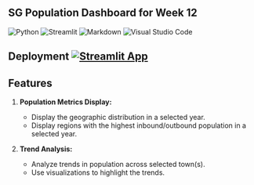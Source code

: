 ## SG Population Dashboard for Week 12

![Python](https://img.shields.io/badge/python-3670A0?style=for-the-badge&logo=python&logoColor=ffdd54)
![Streamlit](https://img.shields.io/badge/Streamlit-FF4B4B.svg?style=for-the-badge&logo=Streamlit&logoColor=white)
![Markdown](https://img.shields.io/badge/markdown-%23000000.svg?style=for-the-badge&logo=markdown&logoColor=white)
![Visual Studio Code](https://img.shields.io/badge/Visual%20Studio%20Code-0078d7.svg?style=for-the-badge&logo=visual-studio-code&logoColor=white)

## Deployment  [![Streamlit App](https://static.streamlit.io/badges/streamlit_badge_black_white.svg)](https://sgdashboard.streamlit.app/)

## Features

1. **Population Metrics Display:**
   - Display the geographic distribution in a selected year.
   - Display regions with the highest inbound/outbound population in a selected year.

2. **Trend Analysis:**
   - Analyze trends in population across selected town(s). 
   - Use visualizations to highlight the trends.